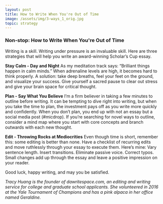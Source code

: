 ```yaml
---
layout: post
title: How to Write When You're Out of Time
image: /assets/img/3-ways_1_orig.jpg
topic: strategy
---
```


### Non-stop: How to Write When You're Out of Time

​Writing is a skill. Writing under pressure is an invaluable skill. Here are three strategies that will help you write an award-winning Scholar’s Cup essay.

**Stay Calm - Day and Night**
As my meditation track says: “Brilliant things happen in calm minds.” When adrenaline levels are high, it becomes hard to think properly. A solution: take deep breaths, feel your feet on the ground, and visualize your success. Give yourself a sacred pause to clear out stress and give your brain space for critical thought.

**Plan - Say What You Believe**
I’m a firm believer in taking a few minutes to outline before writing. It can be tempting to dive right into writing, but when you take the time to plan, the investment pays off as you write more quickly and confidently. When you don’t plan, you end up with not an essay but a social media post (#micdrop). If you’re searching for novel ways to outline, consider a mind map where you start with core concepts and branch outwards with each new thought.

**Edit - Throwing Rocks at Mediocrities**
Even though time is short, remember this: some editing is better than none. Have a checklist of recurring edits and move ruthlessly through your essay to execute them. Here’s mine: Vary sentence length. Insert transitions. Eliminate passive voice. Correct typos. Small changes add up through the essay and leave a positive impression on your reader.

Good luck, happy writing, and may you be satisfied.

*Tracy Huang is the founder of dawritespace.com, an editing and writing service for college and graduate school applicants. She volunteered in 2016 at the Yale Tournament of Champions and has a pink alpaca in her office named Geraldine.*

<br>